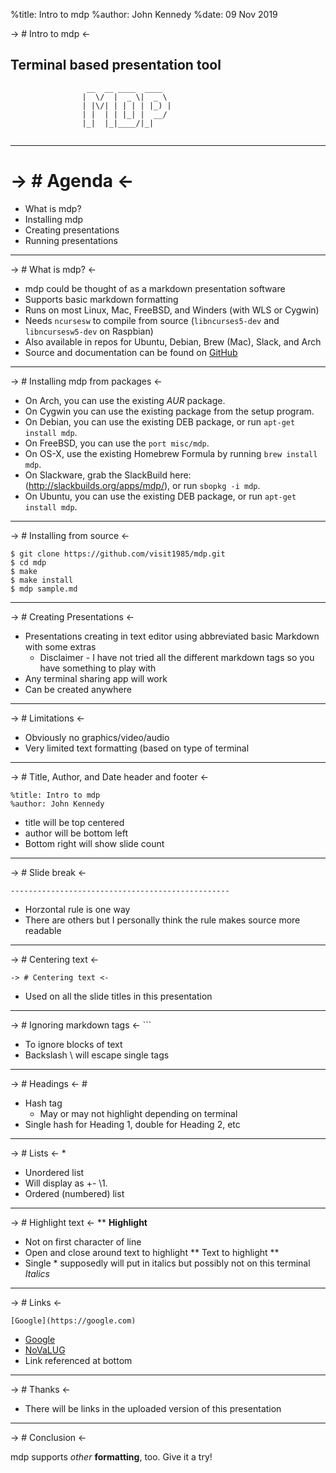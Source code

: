 %title: Intro to mdp
%author: John Kennedy
%date: 09 Nov 2019

-> # Intro to mdp <-

## Terminal based presentation tool
```
                 __  __ ____  ____  
                |  \/  |  _ \|  _ \ 
                | |\/| | | | | |_) |
                | |  | | |_| |  __/ 
                |_|  |_|____/|_|    
                    
```

--------------------------------------------------
-> # Agenda <-
==============

* What is mdp?
* Installing mdp
* Creating presentations
* Running presentations

-------------------------------------------------
-> # What is mdp?  <-

* mdp could be thought of as a markdown presentation software
* Supports basic markdown formatting
* Runs on most Linux, Mac, FreeBSD, and Winders (with WLS or Cygwin)
* Needs `ncursesw` to compile from source (`libncurses5-dev` and `libncursesw5-dev` on Raspbian)
* Also available in repos for Ubuntu, Debian, Brew (Mac), Slack, and Arch
* Source and documentation can be found on [GitHub](https://github.com/visit1985/mdp/)

-------------------------------------------------
-> # Installing mdp from packages <-

* On Arch, you can use the existing *AUR* package.
* On Cygwin you can use the existing package from the setup program.
* On Debian, you can use the existing DEB package, or run `apt-get install mdp`.
* On FreeBSD, you can use the `port misc/mdp`.
* On OS-X, use the existing Homebrew Formula by running `brew install mdp`.
* On Slackware, grab the SlackBuild here: (http://slackbuilds.org/apps/mdp/), or run `sbopkg -i mdp`.
* On Ubuntu, you can use the existing DEB package, or run `apt-get install mdp`.

-------------------------------------------------
-> # Installing from source <-

```
$ git clone https://github.com/visit1985/mdp.git
$ cd mdp
$ make
$ make install
$ mdp sample.md
```

-------------------------------------------------
-> # Creating Presentations <-
* Presentations creating in text editor using abbreviated basic Markdown with some extras
  * Disclaimer - I have not tried all the different markdown tags so you have something to play with
* Any terminal sharing app will work
* Can be created anywhere

-------------------------------------------------
-> # Limitations <-
* Obviously no graphics/video/audio
* Very limited text formatting (based on type of terminal

-------------------------------------------------
-> # Title, Author, and Date header and footer <-
```
%title: Intro to mdp
%author: John Kennedy
```
* title will be top centered
* author will be bottom left
* Bottom right will show slide count

-------------------------------------------------
-> # Slide break <-
```
-------------------------------------------------
```
* Horzontal rule is one way
* There are others but I personally think the rule makes source more readable

-------------------------------------------------
-> # Centering text <-
```
-> # Centering text <-
```
* Used on all the slide titles in this presentation

-------------------------------------------------
-> # Ignoring markdown tags <-
\`\`\`
* To ignore blocks of text
* Backslash \\ will escape single tags

-------------------------------------------------
-> # Headings <-
\#
* Hash tag
  * May or may not highlight depending on terminal
* Single hash for Heading 1, double for Heading 2, etc

-------------------------------------------------
-> # Lists <-
\*
* Unordered list
* Will display as +-
\1.
* Ordered (numbered) list

-------------------------------------------------
-> # Highlight text <-
\*\*
  **Highlight**
* Not on first character of line
* Open and close around text to highlight
\*\* Text to highlight \*\*
* Single \* supposedly will put in italics but possibly not on this terminal
  *Italics*

-------------------------------------------------
-> # Links <-
```
[Google](https://google.com)
```
* [Google](https://google.com)
* [NoVaLUG](http://novalug.org)
* Link referenced at bottom

-------------------------------------------------
-> # Thanks <-
* There will be links in the uploaded version of this presentation

-------------------------------------------------


-> # Conclusion  <-

mdp supports *other* **formatting**, too. Give it a try!
